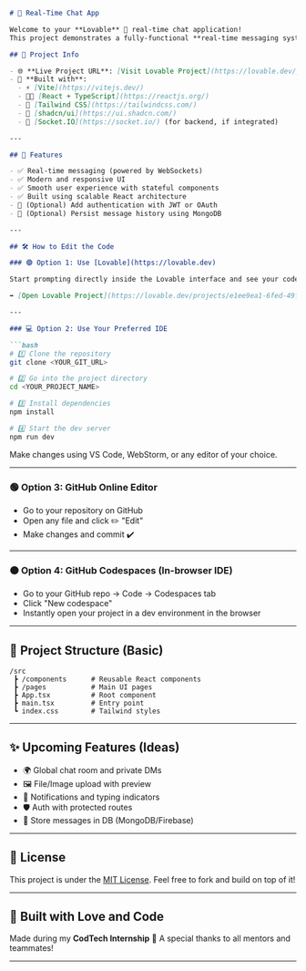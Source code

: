 ````markdown
# 💬 Real-Time Chat App

Welcome to your **Lovable** 💜 real-time chat application!  
This project demonstrates a fully-functional **real-time messaging system** built with modern technologies and a sleek UI. Whether you're chatting in a group or 1-on-1, this app is built to be responsive, fast, and scalable.

## 🔗 Project Info

- 🌐 **Live Project URL**: [Visit Lovable Project](https://lovable.dev/projects/e1ee9ea1-6fed-49fe-9864-8cda3a3b30f0)
- 🧠 **Built with**:
  - ⚡ [Vite](https://vitejs.dev/)
  - 🧑‍💻 [React + TypeScript](https://reactjs.org/)
  - 🎨 [Tailwind CSS](https://tailwindcss.com/)
  - 🧱 [shadcn/ui](https://ui.shadcn.com/)
  - 🔌 [Socket.IO](https://socket.io/) (for backend, if integrated)

---

## 🚀 Features

- ✅ Real-time messaging (powered by WebSockets)
- ✅ Modern and responsive UI
- ✅ Smooth user experience with stateful components
- ✅ Built using scalable React architecture
- 🔐 (Optional) Add authentication with JWT or OAuth
- 💾 (Optional) Persist message history using MongoDB

---

## 🛠️ How to Edit the Code

### 🟣 Option 1: Use [Lovable](https://lovable.dev)

Start prompting directly inside the Lovable interface and see your code come to life.

➡️ [Open Lovable Project](https://lovable.dev/projects/e1ee9ea1-6fed-49fe-9864-8cda3a3b30f0)

---

### 💻 Option 2: Use Your Preferred IDE

```bash
# 1️⃣ Clone the repository
git clone <YOUR_GIT_URL>

# 2️⃣ Go into the project directory
cd <YOUR_PROJECT_NAME>

# 3️⃣ Install dependencies
npm install

# 4️⃣ Start the dev server
npm run dev
````

Make changes using VS Code, WebStorm, or any editor of your choice.

---

### 🟢 Option 3: GitHub Online Editor

* Go to your repository on GitHub
* Open any file and click ✏️ "Edit"
* Make changes and commit ✔️

---

### 🟠 Option 4: GitHub Codespaces (In-browser IDE)

* Go to your GitHub repo → Code → Codespaces tab
* Click "New codespace"
* Instantly open your project in a dev environment in the browser

---

## 📁 Project Structure (Basic)

```
/src
 ┣ /components      # Reusable React components
 ┣ /pages           # Main UI pages
 ┣ App.tsx          # Root component
 ┣ main.tsx         # Entry point
 ┗ index.css        # Tailwind styles
```

---

## ✨ Upcoming Features (Ideas)

* 🌍 Global chat room and private DMs
* 🖼️ File/Image upload with preview
* 🔔 Notifications and typing indicators
* 🛡️ Auth with protected routes
* 🧾 Store messages in DB (MongoDB/Firebase)

---

## 📜 License

This project is under the [MIT License](LICENSE). Feel free to fork and build on top of it!

---

## 💖 Built with Love and Code

Made during my **CodTech Internship** 🚀
A special thanks to all mentors and teammates!

---

